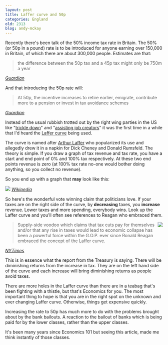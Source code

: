 ```yaml
---
layout: post
title: Laffer curve and 50p
categories: England
old: 2313
blog: andy-mckay
---
```

<p>Recently there's been talk of the 50% income tax rate in Britain. The 50% (or 50p in a pound) rate is to be introduced for anyone earning over 150,000 in Britain, of which there are about 300,000 people. Estimates are that:</p>
<blockquote>
the difference between the 50p tax and a 45p tax might only be 750m a year
</blockquote>
<cite><a href="http://www.guardian.co.uk/politics/2011/aug/05/50p-tax-rate-could-be-cut">Guardian</a></cite>
<p>And that introducing the 50p rate will:</p>
<blockquote>
At 50p, the incentive increases to retire earlier, emigrate, contribute more to a pension or invest in tax avoidance schemes</blockquote>
<cite><a href="http://www.guardian.co.uk/politics/2011/aug/05/50p-tax-rate-could-be-cut">Guardian</a></cite>
<p>Instead of the usual rubbish trotted out by the right wing parties in the US like "<a href="http://en.wikipedia.org/wiki/Trickle-down_economics">trickle down</a>" and "<a href="http://forums.thedailyshow.com/?page=ThreadView&thread_id=43247">assisting job creators</a>" it was the first time in a while that I'd heard the <a href="http://en.wikipedia.org/wiki/Laffer_curve">Laffer curve</a> being used.</p>
<p>The curve is named after <a href="http://en.wikipedia.org/wiki/Arthur_Laffer">Arthur Laffer</a> who popularized its use and allegedly drew it in a napkin for Dick Cheney and Donald Rumsfeld. The theory is simple. If you draw a graph of tax revenue and tax rate, you have a start and end point of 0% and 100% tax respectively. At these two end points revenue is zero (at 100% tax rate no-one would bother doing anything, so you collect no revenue).</p>
<p>So you end up with a graph that <b>may</b> look like this:</p>
<img src="http://upload.wikimedia.org/wikipedia/commons/thumb/9/96/LafferCurve.svg/512px-LafferCurve.svg.png">
<cite><a href="http://upload.wikimedia.org/wikipedia/commons/thumb/9/96/LafferCurve.svg/512px-LafferCurve.svg.png">Wikipedia</a></cite>
<p>So here's the wonderful vote winning claim that politicians love. If your taxes are on the right side of the curve, by <b>decreasing</b> taxes, you <b>increase</b> revenue. Lower taxes and more spending, everybody wins. Look up the Laffer curve and you'll often see references to Reagan who embraced them.</p>
<a style="float:right" href="http://en.wikipedia.org/wiki/Reaganomics"><img src="http://upload.wikimedia.org/wikipedia/commons/thumb/9/94/Ronald_Reagan_televised_address_from_the_Oval_Office%2C_outlining_plan_for_Tax_Reduction_Legislation_July_1981.jpg/250px-Ronald_Reagan_televised_address_from_the_Oval_Office%2C_outlining_plan_for_Tax_Reduction_Legislation_July_1981.jpg"></a>
<blockquote>
Supply-side voodoo  which claims that tax cuts pay for themselves and/or that any rise in taxes would lead to economic collapse  has been a powerful force within the G.O.P. ever since Ronald Reagan embraced the concept of the Laffer curve.
</blockquote>
<cite><a href="http://www.nytimes.com/2011/07/15/opinion/15krugman.html?_r=1&ref=opinion">NYTimes</a></cite>
<p>This is in essence what the report from the Treasury is saying. There will be diminishing returns from the increase in tax. They are on the left hand side of the curve and each increase will bring diminishing returns as people avoid taxes.</p>
<p>There are more holes in the Laffer curve than there are in a teabag that's been fighting with a thistle, but that's Economics for you. The most important thing to hope is that you are in the right spot on the unknown and ever changing Laffer curve. Otherwise, things get expensive quickly.</p>
<p>Increasing the rate to 50p has much more to do with the problems brought about by the bank bailouts. A reaction to the bailout of banks which is being paid for by the lower classes, rather than the upper classes.</p>
<p>It's been many years since Economics 101 but seeing this article, made me think instantly of those classes.</p>
